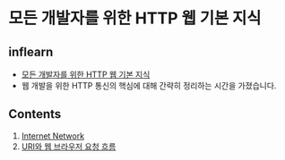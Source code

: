 # 모든 개발자를 위한 HTTP 웹 기본 지식

## inflearn
* [모든 개발자를 위한 HTTP 웹 기본 지식](https://www.aladin.co.kr/shop/wproduct.aspx?ItemId=166270352)
* 웹 개발을 위한 HTTP 통신의 핵심에 대해 간략히 정리하는 시간을 가졌습니다.

## Contents
1. [Internet Network](./01.InternetNetwork.md)
2. [URI와 웹 브라우저 요청 흐름](./02.URI-WebBrowser.md)
    
